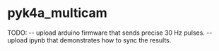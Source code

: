 # pyk4a_multicam

TODO: 
-- upload arduino firmware that sends precise 30 Hz pulses.
-- upload ipynb that demonstrates how to sync the results.
